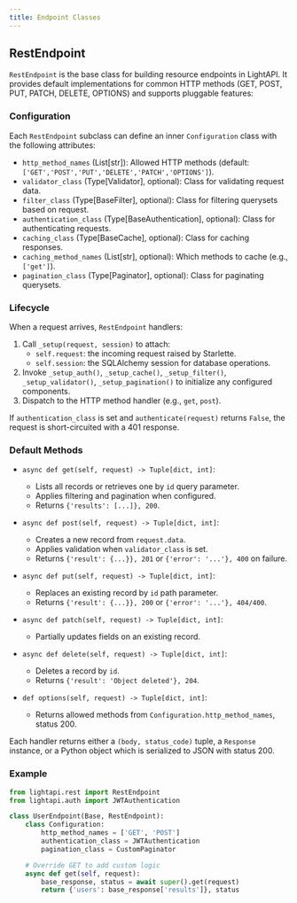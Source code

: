 ```yaml
---
title: Endpoint Classes
---
```


## RestEndpoint

`RestEndpoint` is the base class for building resource endpoints in LightAPI. It provides default implementations for common HTTP methods (GET, POST, PUT, PATCH, DELETE, OPTIONS) and supports pluggable features:

### Configuration

Each `RestEndpoint` subclass can define an inner `Configuration` class with the following attributes:

- `http_method_names` (List[str]): Allowed HTTP methods (default: `['GET','POST','PUT','DELETE','PATCH','OPTIONS']`).
- `validator_class` (Type[Validator], optional): Class for validating request data.
- `filter_class` (Type[BaseFilter], optional): Class for filtering querysets based on request.
- `authentication_class` (Type[BaseAuthentication], optional): Class for authenticating requests.
- `caching_class` (Type[BaseCache], optional): Class for caching responses.
- `caching_method_names` (List[str], optional): Which methods to cache (e.g., `['get']`).
- `pagination_class` (Type[Paginator], optional): Class for paginating querysets.

### Lifecycle

When a request arrives, `RestEndpoint` handlers:

1. Call `_setup(request, session)` to attach:
   - `self.request`: the incoming request raised by Starlette.
   - `self.session`: the SQLAlchemy session for database operations.
2. Invoke `_setup_auth()`, `_setup_cache()`, `_setup_filter()`, `_setup_validator()`, `_setup_pagination()` to initialize any configured components.
3. Dispatch to the HTTP method handler (e.g., `get`, `post`).

If `authentication_class` is set and `authenticate(request)` returns `False`, the request is short-circuited with a 401 response.

### Default Methods

- `async def get(self, request) -> Tuple[dict, int]`:
  - Lists all records or retrieves one by `id` query parameter.
  - Applies filtering and pagination when configured.
  - Returns `{'results': [...]}, 200`.

- `async def post(self, request) -> Tuple[dict, int]`:
  - Creates a new record from `request.data`.
  - Applies validation when `validator_class` is set.
  - Returns `{'result': {...}}, 201` or `{'error': '...'}, 400` on failure.

- `async def put(self, request) -> Tuple[dict, int]`:
  - Replaces an existing record by `id` path parameter.
  - Returns `{'result': {...}}, 200` or `{'error': '...'}, 404/400`.

- `async def patch(self, request) -> Tuple[dict, int]`:
  - Partially updates fields on an existing record.

- `async def delete(self, request) -> Tuple[dict, int]`:
  - Deletes a record by `id`.
  - Returns `{'result': 'Object deleted'}, 204`.

- `def options(self, request) -> Tuple[dict, int]`:
  - Returns allowed methods from `Configuration.http_method_names`, status 200.

Each handler returns either a `(body, status_code)` tuple, a `Response` instance, or a Python object which is serialized to JSON with status 200.

### Example

```python
from lightapi.rest import RestEndpoint
from lightapi.auth import JWTAuthentication

class UserEndpoint(Base, RestEndpoint):
    class Configuration:
        http_method_names = ['GET', 'POST']
        authentication_class = JWTAuthentication
        pagination_class = CustomPaginator

    # Override GET to add custom logic
    async def get(self, request):
        base_response, status = await super().get(request)
        return {'users': base_response['results']}, status
```
